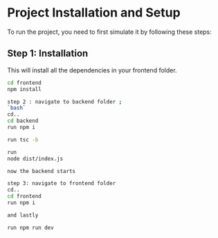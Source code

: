 # Project Installation and Setup

To run the project, you need to first simulate it by following these steps:

## Step 1: Installation

This will install all the dependencies in your frontend folder.

```bash
cd frontend
npm install

step 2 : navigate to backend folder ;
`bash`
cd..
cd backend
run npm i  

run tsc -b

run 
node dist/index.js

now the backend starts

step 3: navigate to frontend folder
cd..
cd frontend
run npm i

and lastly 

run npm run dev 
